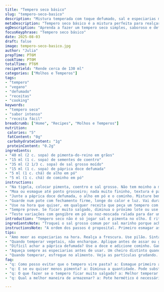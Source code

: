 ```yaml
---
title: "Tempero seco básico"
slug: "tempero-seco-basico"
description: "Mistura temperada com toque defumado, sal e especiarias moídas que realça qualquer prato. Fácil de fazer, dura até três meses em pote fechado. Ideal para quem curte sabor intenso, sem frescura, sem produtos animais ou glúten. Dá pra usar em legumes, proteínas veganas ou carnes, só ajustar o tempo e o calor em cada caso. Troque ingredientes pra variar, acompanha na cozinha com prazer e cuidado."
metaDescription: "Tempero seco básico é a mistura perfeita para realçar qualquer prato com aroma e sabor. Dura até três meses em pote fechado."
ogDescription: "Aprenda a fazer um tempero seco simples, saboroso e defumado; ideal para dar um toque especial em carnes e legumes."
focusKeyphrase: "Tempero seco básico"
date: 2025-08-03
draft: false
image: tempero-seco-basico.jpg
author: "Julia"
prepTime: PT6M
cookTime: PT0M
totalTime: PT6M
recipeYield: "Rende cerca de 130 ml"
categories: ["Molhos e Temperos"]
tags:
- "tempero"
- "vegano"
- "defumado"
- "receitas"
- "cooking"
keywords:
- "tempero seco"
- "sabor intenso"
- "receita fácil"
breadcrumb: ["Home", "Recipes", "Molhos e Temperos"]
nutrition: 
 calories: "5"
 fatContent: "0g"
 carbohydrateContent: "1g"
 proteinContent: "0.2g"
ingredients:
- "40 ml (2 c. sopa) de pimenta-do-reino em grãos"
- "15 ml (1 c. sopa) de sementes de coentro"
- "35 ml (2 1/3 c. sopa) de sal grosso moído"
- "15 ml (1 c. sopa) de páprica doce defumada"
- "5 ml (1 c. chá) de alho em pó"
- "5 ml (1 c. chá) de cominho em pó"
instructions:
- "Na tigela, colocar pimenta, coentro e sal grosso. Não tem moinho a mão? Um pilão, faca, ou processador ajudam. Coloque aos poucos, atenção para não virar pasta."
- "Moa ou esmague até ponto grosseiro; nada muito fininho, textura é parte do charme. Mantém crocância e aromas que saltam no paladar."
- "Junte a páprica doce defumada, o alho em pó e o cominho. Misture bem com colher ou as mãos - sentindo a textura é fundamental."
- "Guarde num pote com fechamento firme, longe do calor e luz. Vai durar 2 a 3 meses, às vezes até mais, dependendo do clima e cuidados."
- "Use na hora que quiser, em qualquer receita que peça um tempero com personalidade, mas sem complicação. Em carnes, deixar agir pelo menos meia hora; em vegetais, aplicar direto antes de assar para crocância maior."
- "Sempre prove. Se ficar muito salgado, diminua o próximo lote ou use menos na aplicação. Se sentir falta de um torado, dê uma leve tostada nas sementes antes de moer – aroma explode."
- "Teste variações com gengibre em pó ou noz-moscada ralada para dar um toque diferente e inesperado."
introduction: "Tempero seco não é só jogar sal e pimenta no olho. É ritmo, crocância, cheiro que abre a cozinha. Já fiz umas dez versões dessa mistura, aprendi que textura faz diferença; muito fininho vira pó, perde personalidade. A combinação de pimenta e coentro moídos na hora desperta um aroma que só quem cozinha sabe reconhecer. Tem paprika doce defumada que vira herói escondido, aquele brilho vermelho e sabor marcante. Alho em pó, cominho, toque final que traz complexidade sem precisar de frescura. Guardar bem é desafio. Um pote hermético é parceiro de longa data. Não gostam de pimenta? Reduza, substitua por açafrão ou ervas secas. O legal é experimentar, porque cada uso muda o papo, do feijão à proteína vegetal. Calor importa: o cheiro quando tosta muda tudo, e o sal ajuda a destacar cada passo. Aprendi porque perdi pratos por exagerar no sal, e também pela falta dele. Agora: testar e sentir, não tem mágica melhor."
ingredientsNote: "Troquei o sal grosso comum por sal marinho porque acho que destaca mais o sabor, mas isso é gosto. A páprica aqui é doce defumada, bem diferente da normal, que você encontra com facilidade em lojas de temperos ou mercados bem abastecidos - se não achar, substitua por páprica normal e uma pitada de cominho, já que ele acrescenta uma profundidade terrosa que o defumado dá. Pimenta-do-reino na medida menor que a original porque a pimenta brasileira costuma ser mais pungente. Cominho adiciona um aroma de especiaria que equilibra o doce do paprika. Alho em pó é mais prático que pó de cebola, que usei antes e achei que na mistura perde a força e fica meio áspero ao mastigar. Gosto de usar especiarias inteiras pra moer, fica mais vibrante e fresco. Dica: comprar especiarias a granel, tostar um pouco antes de moer realça o aroma, e a textura faz diferença pro tempero pegar melhor nos alimentos. Se quiser um toque mais cítrico, na próxima vez subtraia um pouco do cominho e inclua raspas de limão desidratadas – experiência pessoal que funciona na carne e vegetal."
instructionsNote: "A ordem dos passos é proposital. Primeiro esmagar as maiores, as sementes, para não virar pasta ou farinha que não tem graça. Usar pilão ajuda a sentir o ponto da mistura. Misturar os pós último evita que fiquem embolotados. Não moer tudo junto porque perde a textura tão importante para pegar nos ingredientes quando temperar. Guardar logo que pronta, evitar a umidade que mata sabor e textura. Cada vez que abre o pote o contato com ar e umidade pode acelerar a perda de aromas, então melhor um pote pequeno, que acabe rápido. Na hora de usar, esfregar no alimento para a crocância aderir – tempere com as mãos limpas e observe as partículas grudando. Se depois do tempo a mistura não estiver com cheiro forte, é bom tostar levemente as sementes antes, sem queimar – som do estouro já indica. Errar no sal? Melhor colocar após o cozimento para ajustar que na mistura, que fica difícil retirar. Consistência não pode ficar nem fina nem grosseira demais, textura é a alma do negócio. Engana muita gente, mas o vegetal temperado precisa de menos tempo que proteína animal para não queimar, o que demanda atenção e refino na aplicação."
tips:
- "Amo moer as especiarias na hora. Realça a frescura. Use pilão. Sinta a textura. É diferente de comprar já moído. Frescor é tudo na cozinha. Tostar levemente as sementes antes, ah, faz diferença. Aroma explode. Dica: moagem grosseira garante que o tempero grude bem nos alimentos."
- "Quando temperar vegetais, não encharque. Aplique antes de assar ou grelhar. Crocância é a chave. Carnes, deixar descansar meia hora pra absorver bem. Não exagere no sal. O equilíbrio é essencial. Se errar, fácil, ajuste na próxima leva. Aprendi a lição com pratos excessivamente salgados."
- "Difícil achar a páprica defumada? Use a doce e adicione cominho. Ganha sabor terroso. O alho em pó também é prático, não deixa a mistura áspera como cebola. A consistência? Nem muito fina, nem muito grosseira. Textura é a alma do tempero."
- "Aqueça sempre as especiarias antes de usar. Um cheiro distinto quando tosta muda a experiência. E cuidado com o armazenamento. Um pote hermético é vital para conservar. Se abrir muito, o aroma se vai. Melhor usar potes pequenos, assim acaba rápido."
- "Quando temperar, esfregue no alimento. Veja as partículas grudando. Muito importante. Temperar com mãos limpas; observe cada detalhe. Se a mistura não cheirar quando abrir o pote, toste as sementes um pouco. Não queime, só lembre do som do estouro. É uma dica valiosa."
faq:
- "q: Como posso evitar que o tempero vire pasta? a: Esmague primeiro as sementes maiores. Usar pilão ajuda. Não misture tudo junto. Moagem grosseira mantém a textura. Mais sabor."
- "q: E se eu quiser menos pimenta? a: Diminua a quantidade. Pode substituir por açafrão ou ervas secas. Cada um escolhe o que agrada. Experimenta, vai testando."
- "q: O que fazer se o tempero ficar muito salgado? a: Melhor temperar depois. É mais fácil. Sal em excesso pode arruinar a mistura. Menos risco num ajuste final. Use com cuidado."
- "q: Qual a melhor maneira de armazenar? a: Pote hermético é necessário. Umidade e calor podem estragar. Cubra bem. Pequeninos são melhores, menos ar entra. Vão salvar seu sabor."

---
```

